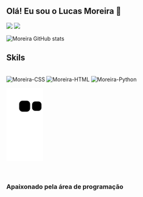 <h2> Olá! Eu sou o Lucas Moreira 🤝 </h2>
<div> 
  <a href = "mailto:contatoparalucasmoreira@gmail.com"><img src="https://img.shields.io/badge/Gmail-D14836?style=for-the-badge&logo=gmail&logoColor=white" target="_blank"></a>
  <a href="https://www.linkedin.com/in/lucas-moreira-arbr/" target="_blank"><img src="https://img.shields.io/badge/-LinkedIn-%230077B5?style=for-the-badge&logo=linkedin&logoColor=white" target="_blank"></a>   
</div>

![Moreira GitHub stats](https://github-readme-stats.vercel.app/api?username=moreira-89&show_icons=true&theme=dark)

  <h2>Skils</h2>
  </div>
  <div style="display: inline_block"><br>
  <img align="center" alt="Moreira-CSS" src="https://img.shields.io/badge/HTML5-E34F26?style=for-the-badge&logo=html5&logoColor=white">
  <img align="center" alt="Moreira-HTML"src="https://img.shields.io/badge/CSS3-1572B6?style=for-the-badge&logo=css3&logoColor=white">
  <img align="center" alt="Moreira-Python"src="https://img.shields.io/badge/Python-14354C?style=for-the-badge&logo=python&logoColor=white">
  
  ![Snake animation](https://github.com/Moreira-89/Moreira-89/blob/output/github-contribution-grid-snake.svg)

  </div><br/>
  <h3> Apaixonado pela área de programação </h3>
  
